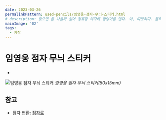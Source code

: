```yaml
---
date: 2023-03-26  
permalinkPattern: used-pencils/임영웅-점자-무늬-스티커.html
# description: 앉으면 좀 나을까 싶어 정류장 의자에 엉덩이를 댄다. 아, 따뜻하다. 몸의 한기가 스르르 빠져나가는 것 같다. 이게 그 말로만 듣던 온돌 의자인가 보다.
mainImage: '02'
tags:
  - 자작
---
```


# 임영웅 점자 무늬 스티커

- <Date />

![임영웅 점자 무늬 스티커](/used-pencils/0326/01.png "임영웅 점자 무늬 스티커")
*임영웅 점자 무늬 스티커(50x15mm)*

## 참고

- 점자 변환: [점자로](https://jumjaro.org/ "점자로 웹사이트 가기")
